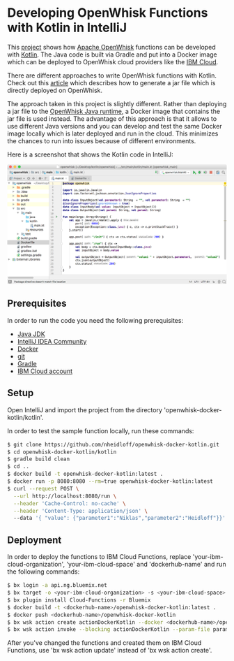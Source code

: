 # Developing OpenWhisk Functions with Kotlin in IntelliJ

This [project](https://github.com/nheidloff/openwhisk-docker-kotlin) shows how [Apache OpenWhisk](http://openwhisk.org/) functions can be developed with [Kotlin](https://kotlinlang.org/). The Java code is built via Gradle and put into a Docker image which can be deployed to OpenWhisk cloud providers like the [IBM Cloud](https://bluemix.net).

There are different approaches to write OpenWhisk functions with Kotlin. Check out this [article](https://medium.com/openwhisk/serverless-kotlin-how-to-run-a-kotlin-action-on-openwhisk-3986963f2dd0) which describes how to generate a jar file which is directly deployed on OpenWhisk.

The approach taken in this project is slightly different. Rather than deploying a jar file to the [OpenWhisk Java runtime](https://github.com/apache/incubator-openwhisk-runtime-java), a Docker image that contains the jar file is used instead. The advantage of this approach is that it allows to use different Java versions and you can develop and test the same Docker image locally which is later deployed and run in the cloud. This minimizes the chances to run into issues because of different environments.

Here is a screenshot that shows the Kotlin code in IntelliJ:

![alt text](kotlin-openwhisk.png "Kotlin")

## Prerequisites

In order to run the code you need the following prerequisites:

* [Java JDK](http://www.oracle.com/technetwork/java/javase/downloads/index.html)
* [IntelliJ IDEA Community](https://www.jetbrains.com/idea/download/)
* [Docker](https://docs.docker.com/engine/installation/)
* [git](https://git-scm.com/downloads)
* [Gradle](https://gradle.org/)
* [IBM Cloud account](https://ibm.biz/nheidloff)


## Setup

Open IntelliJ and import the project from the directory 'openwhisk-docker-kotlin/kotlin'.

In order to test the sample function locally, run these commands:

```sh
$ git clone https://github.com/nheidloff/openwhisk-docker-kotlin.git
$ cd openwhisk-docker-kotlin/kotlin
$ gradle build clean
$ cd ..
$ docker build -t openwhisk-docker-kotlin:latest .
$ docker run -p 8080:8080 --rm=true openwhisk-docker-kotlin:latest
$ curl --request POST \
  --url http://localhost:8080/run \
  --header 'Cache-Control: no-cache' \
  --header 'Content-Type: application/json' \  
  --data '{ "value": {"parameter1":"Niklas","parameter2":"Heidloff"}}'
```

## Deployment

In order to deploy the functions to IBM Cloud Functions, replace 'your-ibm-cloud-organization', 'your-ibm-cloud-space' and 'dockerhub-name' and run the following commands:

```sh
$ bx login -a api.ng.bluemix.net
$ bx target -o <your-ibm-cloud-organization> -s <your-ibm-cloud-space>
$ bx plugin install Cloud-Functions -r Bluemix
$ docker build -t <dockerhub-name>/openwhisk-docker-kotlin:latest .
$ docker push <dockerhub-name>/openwhisk-docker-kotlin
$ bx wsk action create actionDockerKotlin --docker <dockerhub-name>/openwhisk-docker-kotlin:latest
$ bx wsk action invoke --blocking actionDockerKotlin --param-file parameters.json
```

After you've changed the functions and created them on IBM Cloud Functions, use 'bx wsk action update' instead of 'bx wsk action create'.